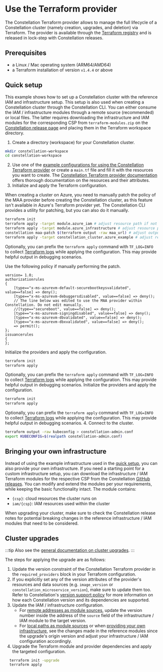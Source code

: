 # Use the Terraform provider

The Constellation Terraform provider allows to manage the full lifecycle of a Constellation cluster (namely creation, upgrades, and deletion) via Terraform.
The provider is available through the [Terraform registry](https://registry.terraform.io/providers/edgelesssys/constellation/latest) and is released in lock-step with Constellation releases.

## Prerequisites

- a Linux / Mac operating system (ARM64/AMD64)
- a Terraform installation of version `v1.4.4` or above

## Quick setup

This example shows how to set up a Constellation cluster with the reference IAM and infrastructure setup. This setup is also used when creating a Constellation cluster through the Constellation CLI. You can either consume the IAM / infrastructure modules through a remote source (recommended) or local files. The latter requires downloading the infrastructure and IAM modules for the corresponding CSP from `terraform-modules.zip` on the [Constellation release page](https://github.com/edgelesssys/constellation/releases/latest) and placing them in the Terraform workspace directory.

1. Create a directory (workspace) for your Constellation cluster.

  ```bash
  mkdir constellation-workspace
  cd constellation-workspace
  ```

2. Use one of the [example configurations for using the Constellation Terraform provider](https://github.com/edgelesssys/constellation/tree/main/terraform-provider-constellation/examples/full) or create a `main.tf` file and fill it with the resources you want to create. The [Constellation Terraform provider documentation](https://registry.terraform.io/providers/edgelesssys/constellation/latest) offers thorough documentation on the resources and their attributes.
3. Initialize and apply the Terraform configuration.
  <Tabs groupId="csp">

  <TabItem value="azure" label="Azure">
  When creating a cluster on Azure, you need to manually patch the policy of the MAA provider before creating the Constellation cluster, as this feature isn't available in Azure's Terraform provider yet. The Constellation CLI provides a utility for patching, but you
  can also do it manually.

  ```bash
  terraform init
  terraform apply -target module.azure_iam # adjust resource path if not using the example configuration
  terraform apply -target module.azure_infrastructure # adjust resource path if not using the example configuration
  constellation maa-patch $(terraform output -raw maa_url) # adjust output path / input if not using the example configuration or manually patch the resource
  terraform apply -target constellation_cluster.azure_example # adjust resource path if not using the example configuration
  ```

  Optionally, you can prefix the `terraform apply` command with `TF_LOG=INFO` to collect [Terraform logs](https://developer.hashicorp.com/terraform/internals/debugging) while applying the configuration. This may provide helpful output in debugging scenarios.

  Use the following policy if manually performing the patch.

  ```
  version= 1.0;
  authorizationrules
  {
      [type=="x-ms-azurevm-default-securebootkeysvalidated", value==false] => deny();
      [type=="x-ms-azurevm-debuggersdisabled", value==false] => deny();
      // The line below was edited to use the MAA provider within Constellation. Do not edit manually.
      //[type=="secureboot", value==false] => deny();
      [type=="x-ms-azurevm-signingdisabled", value==false] => deny();
      [type=="x-ms-azurevm-dbvalidated", value==false] => deny();
      [type=="x-ms-azurevm-dbxvalidated", value==false] => deny();
      => permit();
  };
  issuancerules
  {
  };
  ```

  </TabItem>
  <TabItem value="aws" label="AWS">
  Initialize the providers and apply the configuration.

  ```bash
  terraform init
  terraform apply
  ```

  Optionally, you can prefix the `terraform apply` command with `TF_LOG=INFO` to collect [Terraform logs](https://developer.hashicorp.com/terraform/internals/debugging) while applying the configuration. This may provide helpful output in debugging scenarios.
  </TabItem>
  <TabItem value="gcp" label="GCP">
  Initialize the providers and apply the configuration.

  ```bash
  terraform init
  terraform apply
  ```

  Optionally, you can prefix the `terraform apply` command with `TF_LOG=INFO` to collect [Terraform logs](https://developer.hashicorp.com/terraform/internals/debugging) while applying the configuration. This may provide helpful output in debugging scenarios.
  </TabItem>
  </Tabs>
4. Connect to the cluster.

  ```bash
  terraform output -raw kubeconfig > constellation-admin.conf
  export KUBECONFIG=$(realpath constellation-admin.conf)
  ```

## Bringing your own infrastructure

Instead of using the example infrastructure used in the [quick setup](#quick-setup), you can also provide your own infrastructure.
If you need a starting point for a custom infrastructure setup, you can download the infrastructure / IAM Terraform modules for the respective CSP from the Constellation [GitHub releases](https://github.com/edgelesssys/constellation/releases). You can modify and extend the modules per your requirements, while keeping the basic functionality intact.
The module contains:

- `{csp}`: cloud resources the cluster runs on
- `iam/{csp}`: IAM resources used within the cluster

When upgrading your cluster, make sure to check the Constellation release notes for potential breaking changes in the reference infrastructure / IAM modules that need to be considered.

## Cluster upgrades

:::tip
Also see the [general documentation on cluster upgrades](./upgrade.md).
:::

The steps for applying the upgrade are as follows:

1. Update the version constraint of the Constellation Terraform provider in the `required_providers` block in your Terraform configuration.
2. If you explicitly set any of the version attributes of the provider's resources and data sources (e.g. `image_version` or `constellation_microservice_version`), make sure to update them too. Refer to Constellation's [version support policy](https://github.com/edgelesssys/constellation/blob/main/dev-docs/workflows/versions-support.md) for more information on how each Constellation version and its dependencies are supported.
3. Update the IAM / infrastructure configuration.
   - For [remote addresses as module sources](https://developer.hashicorp.com/terraform/language/modules/sources#fetching-archives-over-http), update the version number inside the address of the `source` field of the infrastructure / IAM module to the target version.
   - For [local paths as module sources](https://developer.hashicorp.com/terraform/language/modules/sources#local-paths) or when [providing your own infrastructure](#bringing-your-own-infrastructure), see the changes made in the reference modules since the upgrade's origin version and adjust your infrastructure / IAM configuration accordingly.
4. Upgrade the Terraform module and provider dependencies and apply the targeted configuration.

```bash
  terraform init -upgrade
  terraform apply
```
